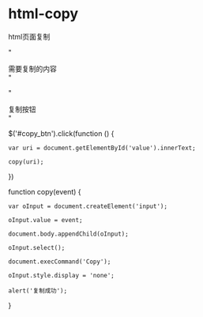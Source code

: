 # html-copy
html页面复制

"<div id="value">需要复制的内容</div>"

"<div id="copy_btn">复制按钮</div>"


$('#copy_btn').click(function () {

    var uri = document.getElementById('value').innerText;
    
    copy(uri);
    
})

function copy(event) {

    var oInput = document.createElement('input');
    
    oInput.value = event;
    
    document.body.appendChild(oInput);
    
    oInput.select();
    
    document.execCommand('Copy');
    
    oInput.style.display = 'none';
    
    alert('复制成功');
    
}
